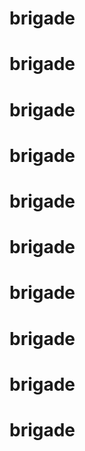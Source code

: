 # brigade
# brigade
# brigade
# brigade
# brigade
# brigade
# brigade
# brigade
# brigade
# brigade
